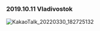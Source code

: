 ###  2019.10.11 Vladivostok

![KakaoTalk_20220330_182725132](https://user-images.githubusercontent.com/102359749/160799320-3fbf945f-aa55-4689-8441-bbdc22bbac8c.jpg)


